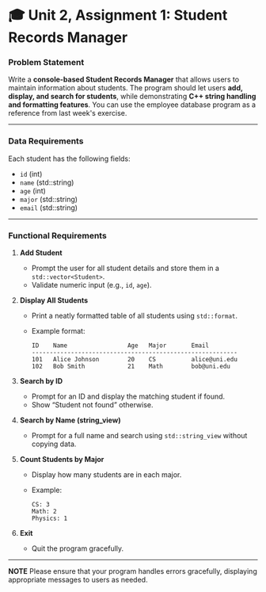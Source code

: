 
# 🎓 **Unit 2, Assignment 1: Student Records Manager**

### **Problem Statement**

Write a **console-based Student Records Manager** that allows users to maintain information about students. The program should let users **add, display, and search for students**, while demonstrating **C++ string handling and formatting features**. You can use the employee database program as a reference from last week's exercise. 

---

### **Data Requirements**

Each student has the following fields:

* `id` (int)
* `name` (std::string)
* `age` (int)
* `major` (std::string)
* `email` (std::string)

---

### **Functional Requirements**

1. **Add Student**

   * Prompt the user for all student details and store them in a `std::vector<Student>`.
   * Validate numeric input (e.g., `id`, `age`).

2. **Display All Students**

   * Print a neatly formatted table of all students using `std::format`.
   * Example format:

     ```
     ID    Name                 Age   Major       Email
     ----------------------------------------------------------
     101   Alice Johnson        20    CS          alice@uni.edu
     102   Bob Smith            21    Math        bob@uni.edu
     ```

3. **Search by ID**

   * Prompt for an ID and display the matching student if found.
   * Show “Student not found” otherwise.

4. **Search by Name (string\_view)**

   * Prompt for a full name and search using `std::string_view` without copying data.

5. **Count Students by Major**

   * Display how many students are in each major.
   * Example:

     ```
     CS: 3
     Math: 2
     Physics: 1
     ```

6. **Exit**

   * Quit the program gracefully.

--- 
 
**NOTE** Please ensure that your program handles errors gracefully, displaying appropriate messages to users as needed.

